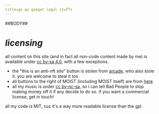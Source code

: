 ```yaml
---
title=go go gadget legal stuffs
---
```


##BODY##

# *licensing*

all content on this site (and in fact all non-code content made by me) is available under [cc by-sa 4.0](https://creativecommons.org/licenses/by-sa/4.0/), with a few exceptions.

- the "this is an anti-nft site" button is stolen from [arcade](https://arcades.agency/), who also stole it. you are welcome to steal it too
- all buttons to the right of MOIST (including MOIST itself) are from [here](https://cyber.dabamos.de/88x31/)
- all my music is under [cc by-nc-sa](https://creativecommons.org/licenses/by-nc-sa/4.0/), so i can tell Bad People to stop making money off it if any decide to do so. if you want a commercial license, get in touch!

all my code is MIT, cuz it's a way more readable license than the gpl
